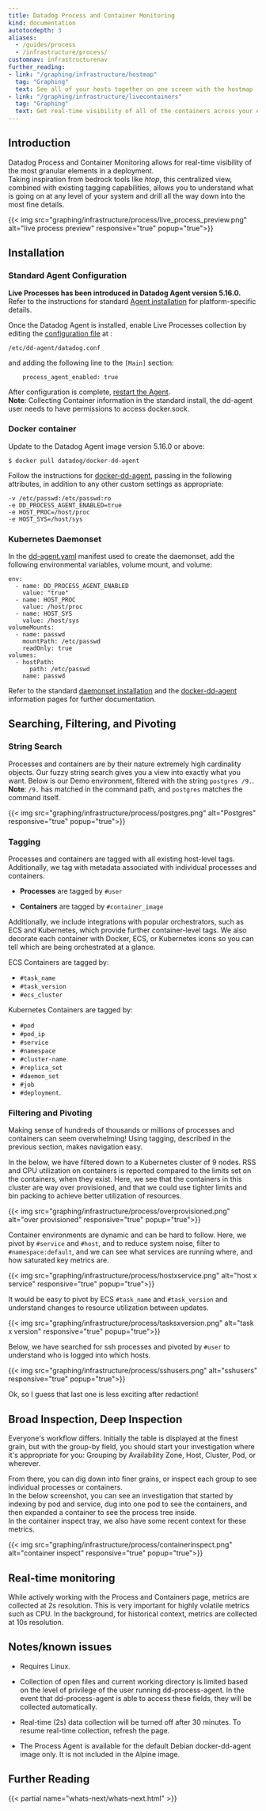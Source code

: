```yaml
---
title: Datadog Process and Container Monitoring
kind: documentation
autotocdepth: 3
aliases:
  - /guides/process
  - /infrastructure/process/
customnav: infrastructurenav
further_reading:
- link: "/graphing/infrastructure/hostmap"
  tag: "Graphing"
  text: See all of your hosts together on one screen with the hostmap
- link: "/graphing/infrastructure/livecontainers"
  tag: "Graphing"
  text: Get real-time visibility of all of the containers across your environment
---
```


## Introduction

Datadog Process and Container Monitoring allows for real-time visibility of the most granular elements in a deployment.  
Taking inspiration from bedrock tools like *htop*, this centralized view, combined with existing tagging capabilities, allows you to understand what is going on at any level of your system and drill all the way down into the most fine details.

{{< img src="graphing/infrastructure/process/live_process_preview.png" alt="live process preview" responsive="true" popup="true">}}

## Installation

### Standard Agent Configuration

**Live Processes has been introduced in Datadog Agent version 5.16.0.**  
Refer to the instructions for standard [Agent installation][1] for platform-specific details.

Once the Datadog Agent is installed, enable Live Processes collection by editing the [configuration file](/agent/faq/where-is-the-configuration-file-for-the-agent) at :

```
/etc/dd-agent/datadog.conf
```

and adding the following line to the `[Main]` section:
```
    process_agent_enabled: true
```

After configuration is complete, [restart the Agent](/agent/faq/start-stop-restart-the-datadog-agent).  
**Note**: Collecting Container information in the standard install, the dd-agent user needs to have permissions to access docker.sock.

### Docker container

Update to the Datadog Agent image version 5.16.0 or above:

    $ docker pull datadog/docker-dd-agent

Follow the instructions for [docker-dd-agent][2], passing in the following attributes, in addition to any other custom settings as appropriate:

    -v /etc/passwd:/etc/passwd:ro
    -e DD_PROCESS_AGENT_ENABLED=true
    -e HOST_PROC=/host/proc
    -e HOST_SYS=/host/sys

### Kubernetes Daemonset

In the [dd-agent.yaml][3] manifest used to create the daemonset, add the following environmental variables, volume mount, and volume:

    env:
      - name: DD_PROCESS_AGENT_ENABLED
        value: "true"
      - name: HOST_PROC
        value: /host/proc
      - name: HOST_SYS
        value: /host/sys
    volumeMounts:
      - name: passwd
        mountPath: /etc/passwd
        readOnly: true
    volumes:
      - hostPath:
          path: /etc/passwd
        name: passwd    
    
Refer to the standard [daemonset installation][4] and the [docker-dd-agent][5] information pages for further documentation.

## Searching, Filtering, and Pivoting

### String Search

Processes and containers are by their nature extremely high cardinality objects.  Our fuzzy string search gives you a view into exactly what you want.  Below is our Demo environment, filtered with the string `postgres /9.`.  
**Note**: `/9.` has matched in the command path, and `postgres` matches the command itself.

{{< img src="graphing/infrastructure/process/postgres.png" alt="Postgres" responsive="true" popup="true">}}

### Tagging

Processes and containers are tagged with all existing host-level tags.  Additionally, we tag with metadata associated with individual processes and containers.

* **Processes** are tagged by `#user`

* **Containers** are tagged by `#container_image`

Additionally, we include integrations with popular orchestrators, such as ECS and Kubernetes, which provide further container-level tags.  We also decorate each container with Docker, ECS, or Kubernetes icons so you can tell which are being orchestrated at a glance.

ECS Containers are tagged by:

* `#task_name`
* `#task_version`
* `#ecs_cluster`

Kubernetes Containers are tagged by:

* `#pod`
* `#pod_ip`
* `#service`
* `#namespace`
* `#cluster-name`
* `#replica_set`
* `#daemon_set`
* `#job`
* `#deployment`.

### Filtering and Pivoting

Making sense of hundreds of thousands or millions of processes and containers can seem overwhelming!  Using tagging, described in the previous section, makes navigation easy.

In the below, we have filtered down to a Kubernetes cluster of 9 nodes.  RSS and CPU utilization on containers is reported compared to the limits set on the containers, when they exist.  Here, we see that the containers in this cluster are way over provisioned, and that we could use tighter limits and bin packing to achieve better utilization of resources.

{{< img src="graphing/infrastructure/process/overprovisioned.png" alt="over provisioned" responsive="true" popup="true">}}

Container environments are dynamic and can be hard to follow.  Here, we pivot by `#service` and `#host`, and to reduce system noise, filter to `#namespace:default`, and we can see what services are running where, and how saturated key metrics are.


{{< img src="graphing/infrastructure/process/hostxservice.png" alt="host x service" responsive="true" popup="true">}}

It would be easy to pivot by ECS `#task_name` and `#task_version` and understand changes to resource utilization between updates.

{{< img src="graphing/infrastructure/process/tasksxversion.png" alt="task x version" responsive="true" popup="true">}}

Below, we have searched for ssh processes and pivoted by `#user` to understand who is logged into which hosts.

{{< img src="graphing/infrastructure/process/sshusers.png" alt="sshusers" responsive="true" popup="true">}}

Ok, so I guess that last one is less exciting after redaction!

## Broad Inspection, Deep Inspection

Everyone's workflow differs.  Initially the table is displayed at the finest grain, but with the group-by field, you should start your investigation where it's appropriate for you: Grouping by Availability Zone, Host, Cluster, Pod, or wherever.

From there, you can dig down into finer grains, or inspect each group to see individual processes or containers.  
In the below screenshot, you can see an investigation that started by indexing by pod and service, dug into one pod to see the containers, and then expanded a container to see the process tree inside.  
In the container inspect tray, we also have some recent context for these metrics.

{{< img src="graphing/infrastructure/process/containerinspect.png" alt="container inspect" responsive="true" popup="true">}}

## Real-time monitoring

While actively working with the Process and Containers page, metrics are collected at 2s resolution.  This is very important for highly volatile metrics such as CPU.  In the background, for historical context, metrics are collected at 10s resolution.

## Notes/known issues

- Requires Linux.

- Collection of open files and current working directory is limited based on the level of privilege of the user running dd-process-agent. In the event that dd-process-agent is able to access these fields, they will be collected automatically.

- Real-time (2s) data collection will be turned off after 30 minutes. To resume real-time collection, refresh the page.

- The Process Agent is available for the default Debian docker-dd-agent image only.  It is not included in the Alpine image.

[1]: https://app.datadoghq.com/account/settings#agent
[2]: https://github.com/DataDog/docker-dd-agent
[3]: https://app.datadoghq.com/account/settings#agent/kubernetes
[4]: /integrations/kubernetes/
[5]: https://github.com/DataDog/docker-dd-agent

## Further Reading

{{< partial name="whats-next/whats-next.html" >}}